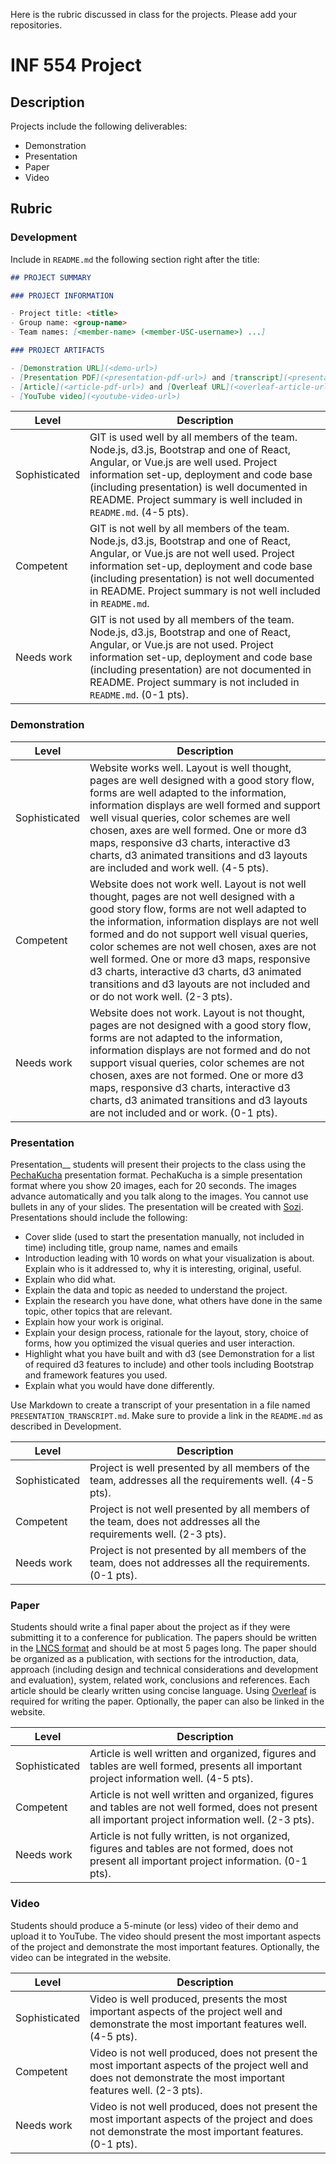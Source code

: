 Here is the rubric discussed in class for the projects. Please add your repositories.


# INF 554 Project

## Description

Projects include the following deliverables:

- Demonstration
- Presentation
- Paper
- Video

## Rubric

### Development

Include in `README.md` the following section right after the title:

```md
## PROJECT SUMMARY

### PROJECT INFORMATION

- Project title: <title>
- Group name: <group-name>
- Team names: [<member-name> (<member-USC-username>) ...]

### PROJECT ARTIFACTS

- [Demonstration URL](<demo-url>)
- [Presentation PDF](<presentation-pdf-url>) and [transcript](<presentation-transcript-md-url>)
- [Article](<article-pdf-url>) and [Overleaf URL](<overleaf-article-url>)
- [YouTube video](<youtube-video-url>)
```

| Level | Description |
| ------------- | ----------- |
| Sophisticated | GIT is used well by all members of the team. Node.js, d3.js, Bootstrap and one of React, Angular, or Vue.js are well used. Project information set-up, deployment and code base (including presentation) is well documented in README. Project summary is well included in `README.md`. (4-5 pts). |
| Competent | GIT is not well by all members of the team. Node.js, d3.js, Bootstrap and one of React, Angular, or Vue.js are not well used. Project information set-up, deployment and code base (including presentation) is not well documented in README. Project summary is not well included in `README.md`. |
| Needs work | GIT is not used by all members of the team. Node.js, d3.js, Bootstrap and one of React, Angular, or Vue.js are not used. Project information set-up, deployment and code base (including presentation) are not documented in README. Project summary is not included in `README.md`. (0-1 pts). |

### Demonstration

| Level | Description |
| ------------- | ----------- |
| Sophisticated | Website works well. Layout is well thought, pages are well designed with a good story flow, forms are well adapted to the information, information displays are well formed and support well visual queries, color schemes are well chosen, axes are well formed. One or more d3 maps, responsive d3 charts, interactive d3 charts, d3 animated transitions and d3 layouts are included and work well. (4-5 pts). |
| Competent | Website does not work well. Layout is not well thought, pages are not well designed with a good story flow, forms are not well adapted to the information, information displays are not well formed and do not support well visual queries, color schemes are not well chosen, axes are not well formed. One or more d3 maps, responsive d3 charts, interactive d3 charts, d3 animated transitions and d3 layouts are not included and or do not work well. (2-3 pts). |
| Needs work | Website does not work. Layout is not thought, pages are not designed with a good story flow, forms are not adapted to the information, information displays are not formed and do not support visual queries, color schemes are not chosen, axes are not formed. One or more d3 maps, responsive d3 charts, interactive d3 charts, d3 animated transitions and d3 layouts are not included and or work. (0-1 pts). |

### Presentation

Presentation__ students will present their projects to the class using the [PechaKucha](http://www.pechakucha.org) presentation format. PechaKucha is a simple presentation format where you show 20 images, each for 20 seconds. The images advance automatically and you talk along to the images. You cannot use bullets in any of your slides. The presentation will be created with [Sozi](http://sozi.baierouge.fr). Presentations should include the following:

- Cover slide (used to start the presentation manually, not included in time) including title, group name, names and emails
- Introduction leading with 10 words on what your visualization is about. Explain who is it addressed to, why it is interesting, original, useful.
- Explain who did what.
- Explain the data and topic as needed to understand the project.
- Explain the research you have done, what others have done in the same topic, other topics that are relevant.
- Explain how your work is original.
- Explain your design process, rationale for the layout, story, choice of forms, how you optimized the visual queries and user interaction.
- Highlight what you have built and with d3 (see Demonstration for a list of required d3 features to include) and other tools including Bootstrap and framework features you used.
- Explain what you would have done differently.

Use Markdown to create a transcript of your presentation in a file named `PRESENTATION_TRANSCRIPT.md`. Make sure to provide a link in the `README.md` as described in Development.

| Level | Description |
| ------------- | ----------- |
| Sophisticated | Project is well presented by all members of the team, addresses all the requirements well. (4-5 pts). |
| Competent | Project is not well presented by all members of the team, does not addresses all the requirements well. (2-3 pts). |
| Needs work | Project is not presented by all members of the team, does not addresses all the requirements. (0-1 pts). |

### Paper

Students should write a final paper about the project as if they were submitting it to a conference for publication. The papers should be written in the [LNCS format](http://www.springer.com/computer/lncs?SGWID=0-164-6-793341-0) and should be at most 5 pages long. The paper should be organized as a publication, with sections for the introduction, data, approach (including design and technical considerations and development and evaluation), system, related work, conclusions and references. Each article should be clearly written using concise language. Using [Overleaf](https://www.overleaf.com/) is required for writing the paper. Optionally, the paper can also be linked in the website.

| Level | Description |
| ------------- | ----------- |
| Sophisticated | Article is well written and organized, figures and tables are well formed, presents all important project information well. (4-5 pts). |
| Competent | Article is not well written and organized, figures and tables are not well formed, does not present all important project information well. (2-3 pts). |
| Needs work | Article is not fully written, is not organized, figures and tables are not formed, does not present all important project information. (0-1 pts). |

### Video

Students should produce a 5-minute (or less) video of their demo and upload it to YouTube. The video should present the most important aspects of the project and demonstrate the most important features. Optionally, the video can be integrated in the website.

| Level | Description |
| ------------- | ----------- |
| Sophisticated | Video is well produced, presents the most important aspects of the project well and demonstrate the most important features well. (4-5 pts). |
| Competent | Video is not well produced, does not present the most important aspects of the project well and does not demonstrate the most important features well. (2-3 pts). |
| Needs work | Video is not well produced, does not present the most important aspects of the project and does not demonstrate the most important features. (0-1 pts). |
